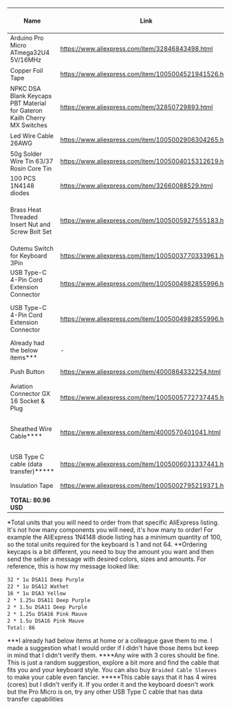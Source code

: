 | Name                                                                     | Link                                                  | Option                                                | Price per unit | Shipping | Total units* | Total | Screenshot                                                                                                                                                              |
|--------------------------------------------------------------------------|-------------------------------------------------------|-------------------------------------------------------|----------------|----------|--------------|-------|-------------------------------------------------------------------------------------------------------------------------------------------------------------------------|
| Arduino Pro Micro ATmega32U4 5V/16MHz                                    | https://www.aliexpress.com/item/32846843498.html      | Type-C                                                | 3.51           | 0.28     | 2            | 7.58  | ![Arduino_Pro_Micro_ATmega32U4_5V16MHz](./screenshots/Arduino_Pro_Micro_ATmega32U4_5V16MHz.png)                                                                         |
| Copper Foil Tape                                                         | https://www.aliexpress.com/item/1005004521941526.html | Width: 3mm, Length: 10m                               | 0.99           | 0        | 1            | 0.99  | ![Copper_Foil_Tape](./screenshots/Copper_Foil_Tape.png)                                                                                                                 |
| NPKC DSA Blank Keycaps PBT Material for Gateron Kailh Cherry MX Switches | https://www.aliexpress.com/item/32850729893.html      | 86pcs**                                               | 26.28          | 0        | 1            | 26.28 | ![NPKC_DSA_Blank_Keycaps_PBT_Material_for_Gateron_Kailh_Cherry_MX_Switches](./screenshots/NPKC_DSA_Blank_Keycaps_PBT_Material_for_Gateron_Kailh_Cherry_MX_Switches.png) |
| Led Wire Cable 26AWG                                                     | https://www.aliexpress.com/item/1005002906304265.html | Color: 6pin, Length: 5m                               | 2.22           | 0        | 1            | 2.22  | ![Led_Wire_Cable_26AWG](./screenshots/Led_Wire_Cable_26AWG.png)                                                                                                         |
| 50g Solder Wire Tin 63/37 Rosin Core Tin                                 | https://www.aliexpress.com/item/1005004015312619.html | Diameter: 50g 0.8mm                                   | 1.97           | 0.97     | 1            | 2.94  | ![50g_Solder_Wire_Tin_6337_Rosin_Core_Tin](./screenshots/50g_Solder_Wire_Tin_6337_Rosin_Core_Tin.png)                                                                   |
| 100 PCS 1N4148 diodes                                                    | https://www.aliexpress.com/item/32660088529.html      | default                                               | 0.62           | 0        | 1            | 0.62  | ![100_PCS_1N4148_diodes](./screenshots/100_PCS_1N4148_diodes.png)                                                                                                       |
| Brass Heat Threaded Insert Nut and Screw Bolt Set                        | https://www.aliexpress.com/item/1005005927555183.html | Size: M3x3x4.2 (20set), Color: Countersunk head       | 1.35           | 0        | 1            | 1.35  | ![Brass_Heat_Threaded_Insert_Nut_and_Screw_Bolt_Set](./screenshots/Brass_Heat_Threaded_Insert_Nut_and_Screw_Bolt_Set.png)                                               |
| Outemu Switch for Keyboard 3Pin                                          | https://www.aliexpress.com/item/1005003770333961.html | Color: Brown switch, Axis Body: 70pcs                 | 11.05          | was 7.73 | 1            | 18.78 | ![Outemu_Switch_for_Keyboard_3Pin](./screenshots/Outemu_Switch_for_Keyboard_3Pin.png)                                                                                   |
| USB Type-C 4-Pin Cord Extension Connector                                | https://www.aliexpress.com/item/1005004982855996.html | Color: 25cm, Cable Length: 4pin Type-C Male           | 1.28           | 0.51     | 2            | 3.79  | ![USB_Type](./screenshots/USB_Type-C_4-Pin_Cord_Extension_Connector_male.png)                                                                                           |
| USB Type-C 4-Pin Cord Extension Connector                                | https://www.aliexpress.com/item/1005004982855996.html | Color: 25cm, Cable Length: 4pin Type-C Female         | 1.28           | 0.51     | 2            | 3.79  | ![USB_Type](./screenshots/USB_Type-C_4-Pin_Cord_Extension_Connector_female.png)                                                                                         |
| Already had the below items***                                           | -                                                     | -                                                     | -              | -        | -            | -     | -                                                                                                                                                                       |
| Push Button                                                              | https://www.aliexpress.com/item/4000864332254.html    | Color: 6x6x8                                          | 1.06           | 0.81     | 1            | 1.87  | ![Push_Button](./screenshots/Push_Button.png)                                                                                                                           |
| Aviation Connector GX 16 Socket & Plug                                   | https://www.aliexpress.com/item/1005005772737445.html | Connector Type: 1set, Pins: GX-16 3pin                | 0.42           | 1.73     | 2            | 4.3   | ![Aviation_Connector_GX_16_Socket_Plug](./screenshots/Aviation_Connector_GX_16_Socket_Plug.png)                                                                         |
| Sheathed Wire Cable****                                                  | https://www.aliexpress.com/item/4000570401041.html    | Color: Black 24AWG, Length: 2m, Specification: 3Cores | 2.00           | 0.41     | 1            | 2.41  | ![Sheathed_Wire_Cable](./screenshots/Sheathed_Wire_Cable.png)                                                                                                           |
| USB Type C cable (data transfer)*****                                    | https://www.aliexpress.com/item/1005006031337441.html | Color: Black-1.5m                                     | 1.39           | 0        | 1            | 1.39  | ![USB_Type_C_cable_data_transfer](./screenshots/USB_Type_C_cable_data_transfer.png)                                                                                     |
| Insulation Tape                                                          | https://www.aliexpress.com/item/1005002795219371.html | Color: black                                          | 1.79           | 0.86     | 1            | 2.65  | ![Insulation_Tape](./screenshots/Insulation_Tape.png)                                                                                                                   |
| **TOTAL: 80.96 USD**                                                     |                                                       |                                                       |                |          |              |       |                                                                                                                                                                         |


\*Total units that you will need to order from that specific AliExpress listing. It's not how many components you will need, it's how many to order! 
For example the AliExpress 1N4148 diode listing has a minimum quantity of 100, so the total units required for the keyboard is 1 and not 64.
\*\*Ordering keycaps is a bit different, you need to buy the amount you want and then send the seller a message with desired colors, sizes and amounts. For reference, this is how my message looked like:
```
32 * 1u DSA11 Deep Purple
22 * 1u DSA12 Wathet
16 * 1u DSA3 Yellow
2 * 1.25u DSA11 Deep Purple
2 * 1.5u DSA11 Deep Purple
2 * 1.25u DSA16 Pink Mauve
2 * 1.5u DSA16 Pink Mauve
Total: 86
```
\*\*\*I already had below items at home or a colleague gave them to me. I made a suggestion what I would order if I didn't have those items but keep in mind that I didn't verify them.
\*\*\*\*Any wire with 3 cores should be fine. This is just a random suggestion, explore a bit more and find the cable that fits you and your keyboard style. You can also buy `Braided Cable Sleeves` to make your cable even fancier.
\*\*\*\*\*This cable says that it has 4 wires (cores) but I didn't verify it. If you order it and the keyboard doesn't work but the Pro Micro is on, try any other USB Type C cable that has data transfer capabilities

